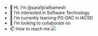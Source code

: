 - 👋 Hi, I’m @sarafprathamesh
- 👀 I’m interested in Software Technology
- 🌱 I’m currently learning PG-DAC in IACSD
- 💞️ I’m looking to collaborate on
- 📫 How to reach me [<img src="https://github.com/sarafprathamesh/Prathamesh/blob/main/pngfind.com-linkedin-logo-png-597768.png">](www.linkedin.com/in/prathamesh-saraf-46681b177)

<!---
sarafprathamesh/sarafprathamesh is a ✨ special ✨ repository because its `README.md` (this file) appears on your GitHub profile.
You can click the Preview link to take a look at your changes.
--->
